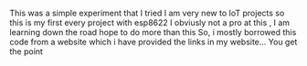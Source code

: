 This was a simple experiment that I tried
I am very new to IoT projects so this is my first every project with esp8622
I obviusly not a pro at this , I am learning down the road hope to do more than this
So, i mostly borrowed this code from a website which i have provided the links in my website...
You get the point
